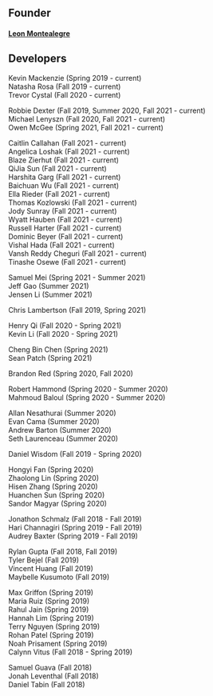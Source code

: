 ## Founder
#### [Leon Montealegre](http://www.leonmontealegre.com/)

## Developers

Kevin Mackenzie (Spring 2019 - current)  
Natasha Rosa (Fall 2019 - current)  
Trevor Cystal (Fall 2020 - current)  

Robbie Dexter (Fall 2019, Summer 2020, Fall 2021 - current)  
Michael Lenyszn (Fall 2020, Fall 2021 - current)  
Owen McGee (Spring 2021, Fall 2021 - current)  
  
Caitlin Callahan (Fall 2021 - current)  
Angelica Loshak (Fall 2021 - current)  
Blaze Zierhut (Fall 2021 - current)  
QiJia Sun (Fall 2021 - current)  
Harshita Garg (Fall 2021 - current)  
Baichuan Wu (Fall 2021 - current)  
Ella Rieder (Fall 2021 - current)  
Thomas Kozlowski (Fall 2021 - current)  
Jody Sunray (Fall 2021 - current)  
Wyatt Hauben (Fall 2021 - current)  
Russell Harter (Fall 2021 - current)  
Dominic Beyer (Fall 2021 - current)  
Vishal Hada (Fall 2021 - current)  
Vansh Reddy Cheguri (Fall 2021 - current)  
Tinashe Osewe (Fall 2021 - current)  


  
Samuel Mei (Spring 2021 - Summer 2021)  
Jeff Gao (Summer 2021)  
Jensen Li (Summer 2021)  
  
Chris Lambertson (Fall 2019, Spring 2021)  
  
Henry Qi (Fall 2020 - Spring 2021)  
Kevin Li (Fall 2020 - Spring 2021)  
  
Cheng Bin Chen (Spring 2021)  
Sean Patch (Spring 2021)  
  
Brandon Red (Spring 2020, Fall 2020)  
  
Robert Hammond (Spring 2020 - Summer 2020)  
Mahmoud Baloul (Spring 2020 - Summer 2020)  
  
Allan Nesathurai (Summer 2020)  
Evan Cama (Summer 2020)  
Andrew Barton (Summer 2020)  
Seth Laurenceau (Summer 2020)  
  
Daniel Wisdom (Fall 2019 - Spring 2020)  
  
Hongyi Fan (Spring 2020)  
Zhaolong Lin (Spring 2020)  
Hisen Zhang (Spring 2020)  
Huanchen Sun (Spring 2020)  
Sandor Magyar (Spring 2020)  
  
Jonathon Schmalz (Fall 2018 - Fall 2019)  
Hari Channagiri (Spring 2019 - Fall 2019)  
Audrey Baxter (Spring 2019 - Fall 2019)  
  
Rylan Gupta (Fall 2018, Fall 2019)  
Tyler Bejel (Fall 2019)  
Vincent Huang (Fall 2019)  
Maybelle Kusumoto (Fall 2019)  
  
Max Griffon (Spring 2019)  
Maria Ruiz (Spring 2019)  
Rahul Jain (Spring 2019)  
Hannah Lim (Spring 2019)  
Terry Nguyen (Spring 2019)  
Rohan Patel (Spring 2019)  
Noah Prisament (Spring 2019)  
Calynn Vitus (Fall 2018 - Spring 2019)  
  
Samuel Guava (Fall 2018)  
Jonah Leventhal (Fall 2018)  
Daniel Tabin (Fall 2018)  
